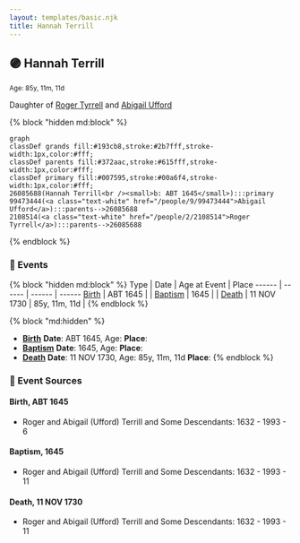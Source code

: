 ```yaml
---
layout: templates/basic.njk
title: Hannah Terrill
---
```

## 🟣 Hannah Terrill
<small>Age: 85y, 11m, 11d</small>

Daughter of [Roger Tyrrell](/people/2/2108514) and [Abigail Ufford](/people/9/99473444)

{% block "hidden md:block" %}
```mermaid
graph
classDef grands fill:#193cb8,stroke:#2b7fff,stroke-width:1px,color:#fff;
classDef parents fill:#372aac,stroke:#615fff,stroke-width:1px,color:#fff;
classDef primary fill:#007595,stroke:#00a6f4,stroke-width:1px,color:#fff;
26085688(Hannah Terrill<br /><small>b: ABT 1645</small>):::primary
99473444(<a class="text-white" href="/people/9/99473444">Abigail Ufford</a>):::parents-->26085688
2108514(<a class="text-white" href="/people/2/2108514">Roger Tyrrell</a>):::parents-->26085688
```
{% endblock %}

### 📆 Events

{% block "hidden md:block" %}
Type | Date | Age at Event | Place
------ | ------ | ------ | ------
[Birth](#event-event-2) | ABT 1645 |  |
[Baptism](#event-event-0) | 1645 |  |
[Death](#event-event-4) | 11 NOV 1730 | 85y, 11m, 11d |
{% endblock %}

{% block "md:hidden" %}
- **[Birth](#event-event-2)**
**Date**: ABT 1645, Age:
**Place**:
- **[Baptism](#event-event-0)**
**Date**: 1645, Age:
**Place**:
- **[Death](#event-event-4)**
**Date**: 11 NOV 1730, Age: 85y, 11m, 11d
**Place**:
{% endblock %}

### 📰 Event Sources

#### <a id="event-event-2"></a> Birth, ABT 1645
* Roger and Abigail (Ufford) Terrill and Some Descendants: 1632 - 1993  - 6

#### <a id="event-event-0"></a> Baptism, 1645
* Roger and Abigail (Ufford) Terrill and Some Descendants: 1632 - 1993  - 11

#### <a id="event-event-4"></a> Death, 11 NOV 1730
* Roger and Abigail (Ufford) Terrill and Some Descendants: 1632 - 1993  - 11